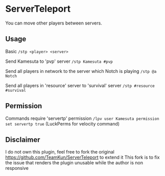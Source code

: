 # ServerTeleport

You can move other players between servers.

## Usage

Basic
`/stp <player> <server>`

Send Kamesuta to 'pvp' server
`/stp Kamesuta #pvp`

Send all players in network to the server which Notch is playing
`/stp @a Notch`

Send all players in 'resource' server to 'survival' server
`/stp #resource #survival`

## Permission

Commands require 'servertp' permission
`/lpv user Kamesuta permission set servertp true`
(LuckPerms for velocity command)

## Disclaimer

I do not own this plugin, feel free to fork the original https://github.com/TeamKun/ServerTeleport to extend it
This fork is to fix the issue that renders the plugin unusable while the author is non responsive
